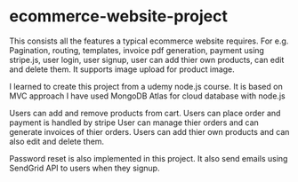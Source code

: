 # ecommerce-website-project

This consists all the features a typical ecommerce website requires.
For e.g. Pagination, routing, templates, invoice pdf generation, payment using stripe.js, user login, user signup, user can add thier own products, can edit and delete them.
It supports image upload for product image.

I learned to create this project from a udemy node.js course.
It is based on MVC approach
I have used MongoDB Atlas for cloud database with node.js

Users can add and remove products from cart.
Users can place order and payment is handled by stripe
User can manage thier orders and can generate invoices of thier orders.
Users can add thier own products and can also edit and delete them.


Password reset is also implemented in this project.
It also send emails using SendGrid API to users when they signup.






